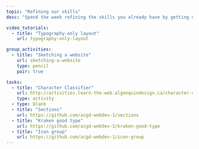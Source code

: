 ```yaml
---
topic: "Refining our skills"
desc: "Spend the week refining the skills you already have by getting more practice writing HTML & CSS code."

video_tutorials:
  - title: "Typography-only layout"
    url: typography-only-layout

group_activities:
  - title: "Sketching a website"
    url: sketching-a-website
    type: pencil
    pair: true

tasks:
  - title: "Character Classifier"
    url: http://activities.learn-the-web.algonquindesign.ca/character-classifier/
    type: activity
  - type: blank
  - title: "Sections"
    url: https://github.com/acgd-webdev-1/sections
  - title: "Kraken good type"
    url: https://github.com/acgd-webdev-1/kraken-good-type
  - title: "Icon group"
    url: https://github.com/acgd-webdev-1/icon-group
---
```


